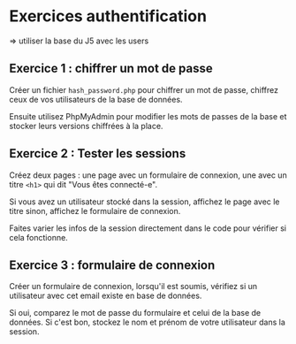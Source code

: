 # Exercices authentification

=> utiliser la base du J5 avec les users

## Exercice 1 : chiffrer un mot de passe

Créer un fichier `hash_password.php` pour chiffrer un mot de passe, chiffrez ceux de vos utilisateurs de la base de données.

Ensuite utilisez PhpMyAdmin pour modifier les mots de passes de la base et stocker leurs versions chiffrées à la place.


## Exercice 2 : Tester les sessions

Créez deux pages : une page avec un formulaire de connexion, une avec un titre `<h1>` qui dit "Vous êtes connecté-e".

Si vous avez un utilisateur stocké dans la session, affichez le page avec le titre sinon, affichez le formulaire de connexion.

Faites varier les infos de la session directement dans le code pour vérifier si cela fonctionne.


## Exercice 3 : formulaire de connexion

Créer un formulaire de connexion, lorsqu'il est soumis, vérifiez si un utilisateur avec cet email existe en base de données.

Si oui, comparez le mot de passe du formulaire et celui de la base de données. Si c'est bon, stockez le nom et prénom de votre utilisateur dans la session.



